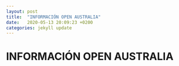```yaml
---
layout: post
title:  "INFORMACIÓN OPEN AUSTRALIA"
date:   2020-05-13 20:09:23 +0200
categories: jekyll update
---
```


# INFORMACIÓN OPEN AUSTRALIA

